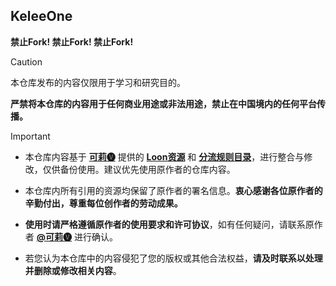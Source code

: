 ## **KeleeOne**

**禁止Fork! 禁止Fork! 禁止Fork!**

> [!CAUTION]
> 
> 本仓库发布的内容仅限用于学习和研究目的。
> 
> **严禁将本仓库的内容用于任何商业用途或非法用途，禁止在中国境内的任何平台传播。**

> [!IMPORTANT]
> 
> - 本仓库内容基于 **[可莉🅥](https://t.me/iKeLee)** 提供的 **[Loon资源](https://github.com/luestr/ProxyResource/blob/main/README.md)** 和 **[分流规则目录](https://github.com/luestr/ShuntRules/blob/main/README.md)**，进行整合与修改，仅供备份使用。建议优先使用原作者的仓库内容。
>
> - 本仓库内所有引用的资源均保留了原作者的署名信息。**衷心感谢各位原作者的辛勤付出，尊重每位创作者的劳动成果。**
> 
> - **使用时请严格遵循原作者的使用要求和许可协议**，如有任何疑问，请联系原作者 **[@可莉🅥](https://t.me/iKeLee)** 进行确认。
>
> - 若您认为本仓库中的内容侵犯了您的版权或其他合法权益，**请及时联系以处理并删除或修改相关内容**。
